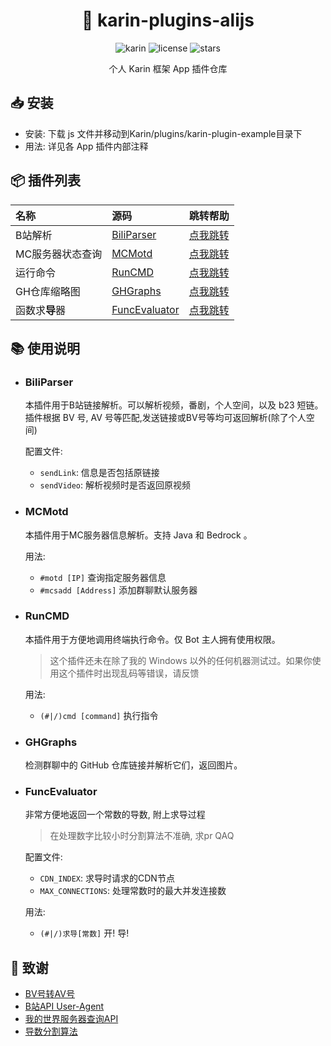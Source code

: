 <div align="center">

# 🤖 karin-plugins-alijs


<p align="center">
  <img src="https://img.shields.io/badge/Karin-f0f0f0?style=for-the-badge" alt="karin">
  <img src="https://img.shields.io/github/license/Aliorpse/karin-plugins-alijs?style=for-the-badge" alt="license">
  <img src="https://img.shields.io/github/stars/Aliorpse/karin-plugins-alijs?style=for-the-badge" alt="stars">
</p>

<p align="center">个人 Karin 框架 App 插件仓库</p>

</div>

## 📥 安装

- 安装: 下载 js 文件并移动到Karin/plugins/karin-plugin-example目录下
- 用法: 详见各 App 插件内部注释

## 📦 插件列表
| 名称 | 源码 | 跳转帮助 |
|:-----|:-----|:-----|
| B站解析 | [BiliParser](https://github.com/Aliorpse/karin-plugins-alijs/blob/main/js/BiliParser.js) | [点我跳转](#BiliParser) |
| MC服务器状态查询 | [MCMotd](https://github.com/Aliorpse/karin-plugins-alijs/blob/main/js/MCMotd.js) | [点我跳转](#MCMotd) |
| 运行命令 | [RunCMD](https://github.com/Aliorpse/karin-plugins-alijs/blob/main/js/RunCMD.js) | [点我跳转](#RunCMD) |
| GH仓库缩略图 | [GHGraphs](https://github.com/Aliorpse/karin-plugins-alijs/blob/main/js/GHGraphs.js) | [点我跳转](#GHGraphs) |
| 函数求**导**器 |[FuncEvaluator](https://github.com/Aliorpse/karin-plugins-alijs/blob/main/js/function_evaluator.js) | [点我跳转](#FuncEvaluator) |

## 📚 使用说明
- ### BiliParser
  本插件用于B站链接解析。可以解析视频，番剧，个人空间，以及 b23 短链。<br>
  插件根据 BV 号, AV 号等匹配,发送链接或BV号等均可返回解析(除了个人空间)
  
    配置文件:
    - `sendLink`: 信息是否包括原链接
    - `sendVideo`: 解析视频时是否返回原视频
  
- ### MCMotd
  本插件用于MC服务器信息解析。支持 Java 和 Bedrock 。
  
    用法:
    - `#motd [IP]` 查询指定服务器信息
    - `#mcsadd [Address]` 添加群聊默认服务器

- ### RunCMD
  本插件用于方便地调用终端执行命令。仅 Bot 主人拥有使用权限。
  > 这个插件还未在除了我的 Windows 以外的任何机器测试过。如果你使用这个插件时出现乱码等错误，请反馈
  
    用法:
    - `(#|/)cmd [command]` 执行指令

- ### GHGraphs
  检测群聊中的 GitHub 仓库链接并解析它们，返回图片。

- ### FuncEvaluator
  非常方便地返回一个常数的导数, 附上求导过程
  > 在处理数字比较小时分割算法不准确, 求pr QAQ

    配置文件:
    - `CDN_INDEX`: 求导时请求的CDN节点
    - `MAX_CONNECTIONS`: 处理常数时的最大并发连接数
  
    用法:
    - `(#|/)求导[常数]` 开! 导!

## 🙏 致谢
- [BV号转AV号](https://www.zhihu.com/question/381784377/answer/1099438784)
- [B站API User-Agent](https://gitee.com/SmallK111407/earth-k-plugin)
- [我的世界服务器查询API](https://github.com/CikeyQi/mc-plugin)
- [导数分割算法](https://github.com/hect0x7/JMComic-Crawler-Python)
